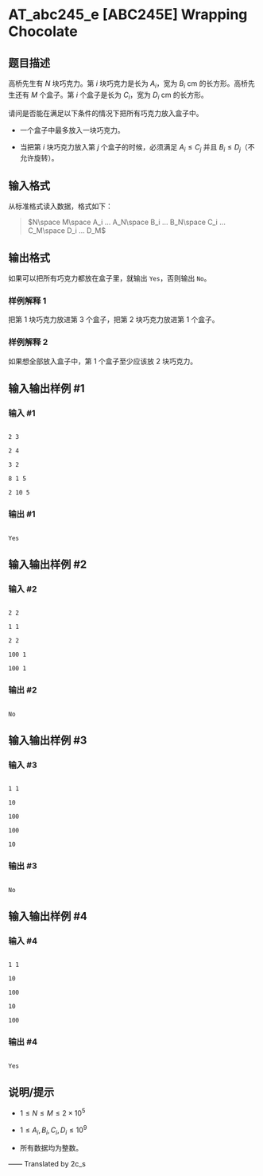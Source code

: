# AT_abc245_e [ABC245E] Wrapping Chocolate

## 题目描述

高桥先生有 $N$ 块巧克力。第 $i$ 块巧克力是长为 $A_i$，宽为 $B_i$ cm 的长方形。高桥先生还有 $M$ 个盒子。第 $i$ 个盒子是长为 $C_i$，宽为 $D_i$ cm 的长方形。

请问是否能在满足以下条件的情况下把所有巧克力放入盒子中。

- 一个盒子中最多放入一块巧克力。
- 当把第 $i$ 块巧克力放入第 $j$ 个盒子的时候，必须满足 $A_i\le C_j$ 并且 $B_i\le D_j$（不允许旋转）。

## 输入格式

从标准格式读入数据，格式如下：

> $N\space M\space A_i … A_N\space B_i … B_N\space C_i … C_M\space D_i … D_M$

## 输出格式

如果可以把所有巧克力都放在盒子里，就输出 ``Yes``，否则输出 ``No``。

### 样例解释 1

把第 $1$ 块巧克力放进第 $3$ 个盒子，把第 $2$ 块巧克力放进第 $1$ 个盒子。

### 样例解释 2

如果想全部放入盒子中，第 $1$ 个盒子至少应该放 $2$ 块巧克力。

## 输入输出样例 #1

### 输入 #1

```
2 3
2 4
3 2
8 1 5
2 10 5
```

### 输出 #1

```
Yes
```

## 输入输出样例 #2

### 输入 #2

```
2 2
1 1
2 2
100 1
100 1
```

### 输出 #2

```
No
```

## 输入输出样例 #3

### 输入 #3

```
1 1
10
100
100
10
```

### 输出 #3

```
No
```

## 输入输出样例 #4

### 输入 #4

```
1 1
10
100
10
100
```

### 输出 #4

```
Yes
```

## 说明/提示

- $1\le N\le M\le 2\times 10^5$
- $1\le A_i,B_i,C_i,D_i\le 10^9$
- 所有数据均为整数。

—— Translated by 2c_s